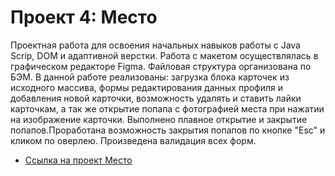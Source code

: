 # Проект 4: Место

Проектная работа для освоения начальных навыков работы с Java Scrip, DOM и адаптивной верстки.
Работа с макетом осуществлялась в графическом редакторе Figma. Файловая структура организована по БЭМ.
В данной работе реализованы: загрузка блока карточек из исходного массива, формы редактирования данных профиля и добавления новой карточки, возможность удалять и ставить лайки карточкам, а так же открытие попапа с фотографией места при нажатии на изображение карточки. Выполнено плавное открытие и закрытие попапов.Проработана возможность закрытия попапов по кнопке "Esc" и кликом по оверлею. Произведена валидация всех форм.

* [Ссылка на проект Место](https://dmitry-med.github.io/mesto/. )


